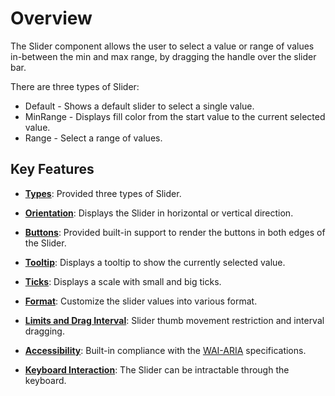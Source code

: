 # Overview

The Slider component allows the user to select a value or range of values in-between the min and max range,
by dragging the handle over the slider bar.

There are three types of Slider:
* Default - Shows a default slider to select a single value.
* MinRange - Displays fill color from the start value to the current selected value.
* Range - Select a range of values.

## Key Features

* **[Types](./getting-started#types)**: Provided three types of Slider.

* **[Orientation](./getting-started#customization)**: Displays the Slider in horizontal or vertical direction.

* **[Buttons](./getting-started#buttons)**: Provided built-in support to render the buttons in both edges of the Slider.

* **[Tooltip](./getting-started#tooltip)**: Displays a tooltip to show the currently selected value.

* **[Ticks](./ticks)**: Displays a scale with small and big ticks.

* **[Format](./format)**: Customize the slider values into various format.

* **[Limits and Drag Interval](./limits)**: Slider thumb movement restriction and interval dragging.

* **[Accessibility](./accessibility)**: Built-in compliance with the [WAI-ARIA](http://www.w3.org/WAI/PF/aria-practices/) specifications.

* **[Keyboard Interaction](./accessibility#keyboard-interaction)**: The Slider can be intractable through the keyboard.